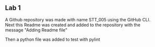 ## Lab 1
A Github repository was made with name STT_005 using the GitHub CLI.
Next this Readme was created and added to the repository with the message "Adding Readme file"

Then a python file was added to test with pylint